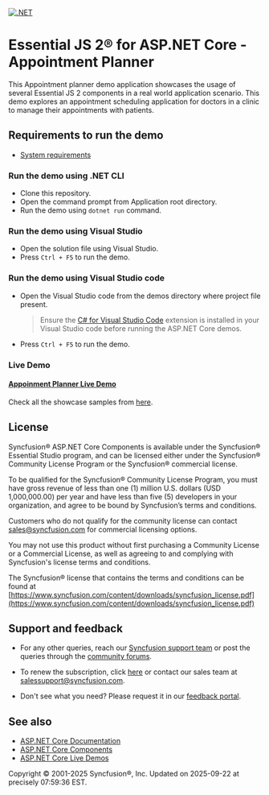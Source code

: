 [![.NET](https://github.com/syncfusion/ej2-showcase-aspnetcore-appointment-planner/actions/workflows/dotnet.yml/badge.svg)](https://github.com/syncfusion/ej2-showcase-aspnetcore-appointment-planner/actions/workflows/dotnet.yml)

# Essential JS 2® for ASP.NET Core - Appointment Planner

This Appointment planner demo application showcases the usage of several Essential JS 2 components in a real world application scenario. This demo explores an appointment scheduling application for doctors in a clinic to manage their appointments with patients.

## Requirements to run the demo

* [System requirements](https://ej2.syncfusion.com/aspnetcore/documentation/system-requirements/)

### Run the demo using .NET CLI

* Clone this repository.
* Open the command prompt from Application root directory.
* Run the demo using `dotnet run` command.

### Run the demo using Visual Studio

* Open the solution file using Visual Studio.
* Press `Ctrl + F5` to run the demo.

### Run the demo using Visual Studio code

* Open the Visual Studio code from the demos directory where project file present.

    > Ensure the [C# for Visual Studio Code](https://marketplace.visualstudio.com/items?itemName=ms-dotnettools.csharp) extension is installed in your Visual Studio code before running the ASP.NET Core demos.

* Press `Ctrl + F5` to run the demo.

### Live Demo

#### <a href="https://ej2.syncfusion.com/showcase/aspnetcore/appointment-planner/#/dashboard" target="_blank">Appoinment Planner Live Demo</a>

Check all the showcase samples from <a href="https://www.syncfusion.com/showcase-apps" target="_blank">here</a>.

## License

Syncfusion® ASP.NET Core Components is available under the Syncfusion® Essential Studio program, and can be licensed either under the Syncfusion® Community License Program or the Syncfusion® commercial license.

To be qualified for the Syncfusion® Community License Program, you must have gross revenue of less than one (1) million U.S. dollars (USD 1,000,000.00) per year and have less than five (5) developers in your organization, and agree to be bound by Syncfusion’s terms and conditions.

Customers who do not qualify for the community license can contact sales@syncfusion.com for commercial licensing options.

You may not use this product without first purchasing a Community License or a Commercial License, as well as agreeing to and complying with Syncfusion's license terms and conditions.

The Syncfusion® license that contains the terms and conditions can be found at
[https://www.syncfusion.com/content/downloads/syncfusion_license.pdf](https://www.syncfusion.com/content/downloads/syncfusion_license.pdf)

## Support and feedback

* For any other queries, reach our [Syncfusion support team](https://support.syncfusion.com/) or post the queries through the [community forums](https://www.syncfusion.com/forums?utm_source=github&utm_medium=listing).

* To renew the subscription, click [here](https://www.syncfusion.com/sales/products?utm_source=github&utm_medium=listing) or contact our sales team at <salessupport@syncfusion.com>.

* Don't see what you need? Please request it in our [feedback portal](https://www.syncfusion.com/feedback/aspnet-core).

## See also

* [ASP.NET Core Documentation](https://ej2.syncfusion.com/aspnetcore/documentation/introduction)
* [ASP.NET Core Components](https://www.syncfusion.com/aspnet-core-ui-controls/)
* [ASP.NET Core Live Demos](https://ej2.syncfusion.com/aspnetcore/) 

<p>Copyright © 2001-2025 Syncfusion®, Inc. Updated on 2025-09-22 at precisely 07:59:36 EST.</p> 

